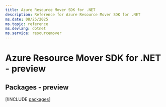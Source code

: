 ```yaml
---
title: Azure Resource Mover SDK for .NET
description: Reference for Azure Resource Mover SDK for .NET
ms.date: 08/25/2025
ms.topic: reference
ms.devlang: dotnet
ms.service: resourcemover
---
```

# Azure Resource Mover SDK for .NET - preview
## Packages - preview
[!INCLUDE [packages](resource-mover-index.md)]